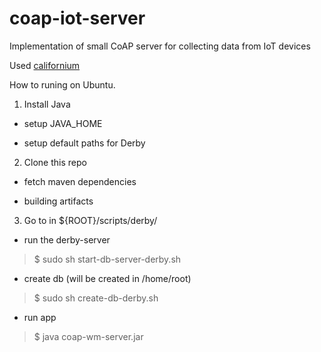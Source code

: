 # coap-iot-server
Implementation of small CoAP server for collecting data from IoT devices

Used [californium](https://github.com/eclipse/californium)

How to runing on Ubuntu.

1) Install Java

- setup JAVA_HOME

- setup default paths for Derby

2) Clone this repo

- fetch maven dependencies

- building artifacts

3) Go to in ${ROOT}/scripts/derby/

- run the derby-server
>$ sudo sh start-db-server-derby.sh

- create db (will be created in /home/root)
>$ sudo sh create-db-derby.sh

- run app
>$ java coap-wm-server.jar
